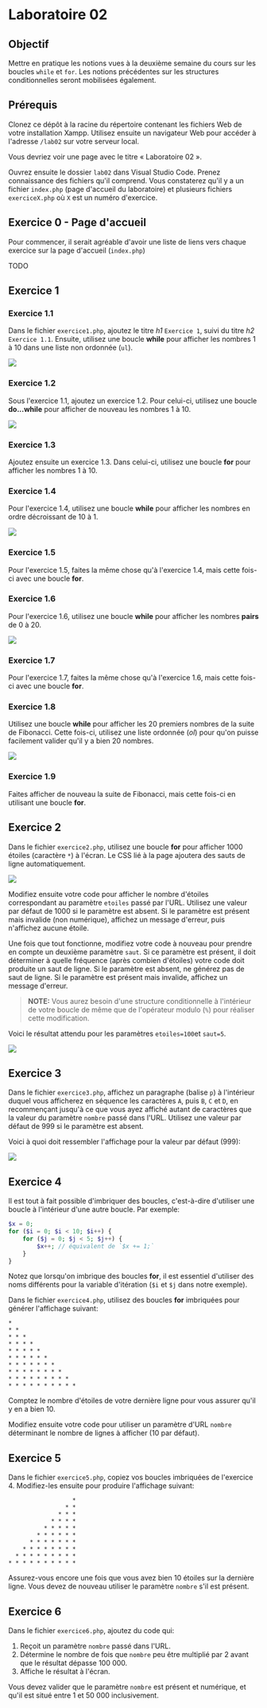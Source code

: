 # Laboratoire 02

## Objectif

Mettre en pratique les notions vues à la deuxième semaine du cours sur les boucles `while` et `for`. Les notions précédentes sur les structures conditionnelles seront mobilisées également.

## Prérequis

Clonez ce dépôt à la racine du répertoire contenant les fichiers Web de votre installation Xampp. Utilisez ensuite un navigateur Web pour accéder à l'adresse `/lab02` sur votre serveur local.

Vous devriez voir une page avec le titre « Laboratoire 02 ».

Ouvrez ensuite le dossier `lab02` dans Visual Studio Code. Prenez connaissance des fichiers qu'il comprend. Vous constaterez qu'il y a un fichier `index.php` (page d'accueil du laboratoire) et plusieurs fichiers `exerciceX.php` où `X` est un numéro d'exercice.

## Exercice 0 - Page d'accueil

Pour commencer, il serait agréable d'avoir une liste de liens vers chaque exercice sur la page d'accueil (`index.php`)

TODO

## Exercice 1

### Exercice 1.1

Dans le fichier `exercice1.php`, ajoutez le titre *h1* `Exercice 1`, suivi du titre *h2* `Exercice 1.1`. Ensuite, utilisez une boucle **while** pour afficher les nombres 1 à 10 dans une liste non ordonnée (`ul`).

![](images-readme/exercice1_1.png)

### Exercice 1.2

Sous l'exercice 1.1, ajoutez un exercice 1.2. Pour celui-ci, utilisez une boucle **do...while** pour afficher de nouveau les nombres 1 à 10.

![](images-readme/exercice1_2.png)

### Exercice 1.3

Ajoutez ensuite un exercice 1.3. Dans celui-ci, utilisez une boucle **for** pour afficher les nombres 1 à 10.

### Exercice 1.4

Pour l'exercice 1.4, utilisez une boucle **while** pour afficher les nombres en ordre décroissant de 10 à 1.

![](images-readme/exercice1_4.png)

### Exercice 1.5

Pour l'exercice 1.5, faites la même chose qu'à l'exercice 1.4, mais cette fois-ci avec une boucle **for**.

### Exercice 1.6

Pour l'exercice 1.6, utilisez une boucle **while** pour afficher les nombres **pairs** de 0 à 20.

![](images-readme/exercice1_6.png)

### Exercice 1.7

Pour l'exercice 1.7, faites la même chose qu'à l'exercice 1.6, mais cette fois-ci avec une boucle **for**.

### Exercice 1.8

Utilisez une boucle **while** pour afficher les 20 premiers nombres de la suite de Fibonacci. Cette fois-ci, utilisez une liste ordonnée (*ol*) pour qu'on puisse facilement valider qu'il y a bien 20 nombres.

![](images-readme/exercice1_8.png)

### Exercice 1.9

Faites afficher de nouveau la suite de Fibonacci, mais cette fois-ci en utilisant une boucle **for**.

## Exercice 2

Dans le fichier `exercice2.php`, utilisez une boucle **for** pour afficher 1000 étoiles (caractère `*`) à l'écran. Le CSS lié à la page ajoutera des sauts de ligne automatiquement.

![](images-readme/exercice2.png)

Modifiez ensuite votre code pour afficher le nombre d'étoiles correspondant au paramètre `etoiles` passé par l'URL. Utilisez une valeur par défaut de 1000 si le paramètre est absent. Si le paramètre est présent mais invalide (non numérique), affichez un message d'erreur, puis n'affichez aucune étoile.

Une fois que tout fonctionne, modifiez votre code à nouveau pour prendre en compte un deuxième paramètre `saut`. Si ce paramètre est présent, il doit déterminer à quelle fréquence (après combien d'étoiles) votre code doit produite un saut de ligne. Si le paramètre est absent, ne générez pas de saut de ligne. Si le paramètre est présent mais invalide, affichez un message d'erreur.

> **NOTE:** Vous aurez besoin d'une structure conditionnelle à l'intérieur de votre boucle de même que de l'opérateur modulo (`%`) pour réaliser cette modification.

Voici le résultat attendu pour les paramètres `etoiles=100`et `saut=5`.

![](images-readme/exercice2_2.png)

## Exercice 3

Dans le fichier `exercice3.php`, affichez un paragraphe (balise `p`) à l'intérieur duquel vous afficherez en séquence les caractères `A`, puis `B`, `C` et `D`, en recommençant jusqu'à ce que vous ayez affiché autant de caractères que la valeur du paramètre `nombre` passé dans l'URL. Utilisez une valeur par défaut de 999 si le paramètre est absent.

Voici à quoi doit ressembler l'affichage pour la valeur par défaut (999):

![](images-readme/exercice3.png)

## Exercice 4

Il est tout à fait possible d'imbriquer des boucles, c'est-à-dire d'utiliser une boucle à l'intérieur d'une autre boucle. Par exemple:

```php
$x = 0;
for ($i = 0; $i < 10; $i++) {
    for ($j = 0; $j < 5; $j++) {
        $x++; // équivalent de `$x += 1;`
    }
}
```

Notez que lorsqu'on imbrique des boucles **for**, il est essentiel d'utiliser des noms différents pour la variable d'itération (`$i` et `$j` dans notre exemple).

Dans le fichier `exercice4.php`, utilisez des boucles **for** imbriquées pour générer l'affichage suivant:

```
*
* *
* * *
* * * *
* * * * *
* * * * * *
* * * * * * *
* * * * * * * *
* * * * * * * * *
* * * * * * * * * * 
```

Comptez le nombre d'étoiles de votre dernière ligne pour vous assurer qu'il y en a bien 10.

Modifiez ensuite votre code pour utiliser un paramètre d'URL `nombre` déterminant le nombre de lignes à afficher (10 par défaut).

## Exercice 5

Dans le fichier `exercice5.php`, copiez vos boucles imbriquées de l'exercice 4. Modifiez-les ensuite pour produire l'affichage suivant:

```
                  *
                * *
              * * *
            * * * *
          * * * * *
        * * * * * *
      * * * * * * *
    * * * * * * * *
  * * * * * * * * *
* * * * * * * * * * 
```

Assurez-vous encore une fois que vous avez bien 10 étoiles sur la dernière ligne. Vous devez de nouveau utiliser le paramètre `nombre` s'il est présent.

## Exercice 6

Dans le fichier `exercice6.php`, ajoutez du code qui:

1. Reçoit un paramètre `nombre` passé dans l'URL.
2. Détermine le nombre de fois que `nombre` peu être multiplié par 2 avant que le résultat dépasse 100 000.
3. Affiche le résultat à l'écran.

Vous devez valider que le paramètre `nombre` est présent et numérique, et qu'il est situé entre 1 et 50&nbsp;000 inclusivement.

